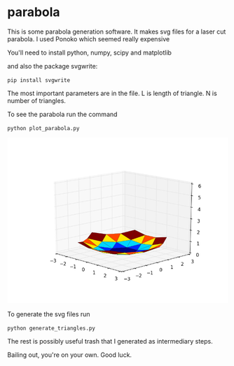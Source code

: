 # parabola

This is some parabola generation software. It makes svg files for a laser cut parabola. I used Ponoko which seemed really expensive

You'll need to install python, numpy, scipy and matplotlib

and also the package svgwrite:

`pip install svgwrite`

The most important parameters are in the file. L is length of triangle. N is number of triangles.



To see the parabola run the command

`python plot_parabola.py`


![Image of Parabola](parabola.png)

To generate the svg files run

`python generate_triangles.py`

The rest is possibly useful trash that I generated as intermediary steps.

Bailing out, you're on your own. Good luck.
